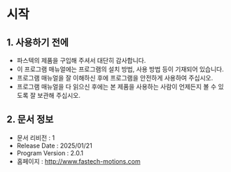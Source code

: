 # 시작

## 1. 사용하기 전에

* 파스텍의 제품을 구입해 주셔서 대단히 감사합니다.
* 이 프로그램 매뉴얼에는 프로그램의 설치 방법, 사용 방법 등이 기재되어 있습니다.
* 프로그램 매뉴얼을 잘 이해하신 후에 프로그램을 안전하게 사용하여 주십시오.
* 프로그램 매뉴얼을 다 읽으신 후에는 본 제품을 사용하는 사람이 언제든지 볼 수 있도록 잘 보관해 주십시오.

## 2. 문서 정보

* 문서 리비전 : 1
* Release Date : 2025/01/21
* Program Version : 2.0.1
* 홈페이지 : http://www.fastech-motions.com
